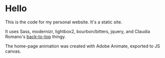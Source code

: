 # Hello

This is the code for my personal website. It's a static site.

It uses Sass, modernizr, lightbox2, bourbon/bitters, jquery, and Claudia Romano's [back-to-top](https://codyhouse.co/gem/back-to-top/) thingy.

The home-page animation was created with Adobe Animate, exported to JS canvas.
